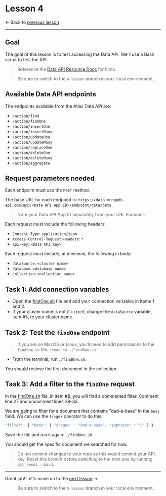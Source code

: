 # Lesson 4

<- Back to [previous lesson](https://github.com/mongodb-developer/social-app-demo/tree/3-lesson)

---

## Goal

The goal of this lesson is to test accessing the Data API. We'll use a Bash script to test the API.

> Reference the [Data API Resource Docs](https://www.mongodb.com/docs/atlas/api/data-api-resources/) for hints.

> Be sure to switch to the `4-lesson` branch in your local environment.

## Available Data API endpoints

The endpoints available from the Atlas Data API are:
- `/action/find`
- `/action/findOne`
- `/action/insertOne`
- `/action/insertMany`
- `/action/updateOne`
- `/action/updateMany`
- `/action/replaceOne`
- `/action/deleteOne`
- `/action/deleteMany`
- `/action/aggregate`

## Request parameters needed

Each endpoint must use the `POST` method.

The base URL for each endpoint is: `https://data.mongodb-api.com/app/<Data API App ID>/endpoint/data/beta`.

> Note your Data API App ID separately from your URL Endpoint.

Each request must include the following headers:
- `Content-Type`: `application/json`
- `Access-Control-Request-Headers`: `*`
- `api-key`: `<Data API Key>`

Each request must include, at minimum, the following in body:
- `dataSource`: `<cluster name>`
- `database`: `<database name>`
- `collection`: `<collection name>`

## Task 1: Add connection variables

- Open the [findOne.sh](./findOne.sh) file and add your connection variables in items 1 and 2.
- If your cluster name is not `Cluster0`, change the `dataSource` variable, item #5, to your cluster name.

## Task 2: Test the `findOne` endpoint

> If you are on MacOS or Linux, you'll need to add permissions to the `findOne.sh` file.
> `chmod +x ./findOne.sh`

- From the terminal, run `./findOne.sh`.

You should recieve the first document in the collection.

## Task 3: Add a filter to the `findOne` request

In the [findOne.sh](./findOne.sh) file, in item #8, you will find a commented filter. Comment line 27 and uncomment lines 28-33.

We are going to filter for a document that contains "dad-a-base" in the `body` field. We can use the `$regex` operator to do this.

```js
"filter": { "body": { "$regex" : "dad-a-base", "$options" : "i" } }
```

Save the file and run it again: `./findOne.sh`.

You should get the specific document we searched for now.

> Do not commit changes to your repo as this would commit your API key. Reset this branch before switching to the next one by running: `git reset --hard`.

---

Great job! Let's move on to the [next lesson](https://github.com/mongodb-developer/social-app-demo/tree/5-lesson) ->

> Be sure to switch to the `5-lesson` branch in your local environment.